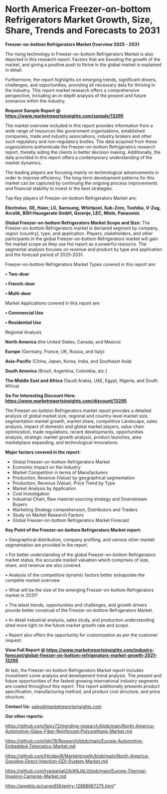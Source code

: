 # North America Freezer-on-bottom Refrigerators Market Growth, Size, Share, Trends and Forecasts to 2031

<Strong> Freezer-on-bottom Refrigerators Market Overview 2025 - 2031</strong>

The rising technology in Freezer-on-bottom Refrigerators Market is also depicted in this research report. Factors that are boosting the growth of the market, and giving a positive push to thrive in the global market is explained in detail.

Furthermore, the report highlights on emerging trends, significant drivers, challenges, and opportunities, providing all necessary data for thriving in the industry. This report market research offers a comprehensive perspective, including an in-depth analysis of the present and future scenarios within the industry.

<strong>Request Sample Report @ <a href=https://www.marketreportsinsights.com/sample/13295>https://www.marketreportsinsights.com/sample/13295</a></strong>

The market overview included in this report provides information from a wide range of resources like government organizations, established companies, trade and industry associations, industry brokers and other such regulatory and non-regulatory bodies. The data acquired from these organizations authenticate the Freezer-on-bottom Refrigerators research report, thereby aiding the clients in better decision making. Additionally, the data provided in this report offers a contemporary understanding of the market dynamics.

The leading players are focusing mainly on technological advancements in order to improve efficiency. The long-term development patterns for this market can be captured by continuing the ongoing process improvements and financial stability to invest in the best strategies.

Top Key players of Freezer-on-bottom Refrigerators Market are:

<strong>Electrolux, GE, Haier, LG, Samsung, Whirlpool, Sub-Zero, Toshiba, V-Zug, Arcelik, BSH Hausgerate GmbH, Gorenje, LEC, Miele, Panasonic</strong>

<strong><b>Global Freezer-on-bottom Refrigerators Market Scope and Size:</b></strong>
The Freezer-on-bottom Refrigerators market is declared segment by company, region (country), type, and application. Players, stakeholders, and other participants in the global Freezer-on-bottom Refrigerators market will gain the market scope as they use the report as a powerful resource. The segmental analysis focuses on revenue and product by type and application and the forecast period of 2025-2031.

Freezer-on-bottom Refrigerators Market Types covered in this report are:

<strong>• Two-door

• French-door

• Multi-door</strong>

Market Applications covered in this report are:

<strong>• Commercial Use

• Residential Use</strong> 

Regional Analysis

<strong>North America</strong> (the United States, Canada, and Mexico)

<strong>Europe</strong> (Germany, France, UK, Russia, and Italy)

<strong>Asia-Pacific</strong> (China, Japan, Korea, India, and Southeast Asia)

<strong>South America</strong> (Brazil, Argentina, Colombia, etc.)

<strong>The Middle East and Africa</strong> (Saudi Arabia, UAE, Egypt, Nigeria, and South Africa)

<strong>Go For Interesting Discount Here: <a href=https://www.marketreportsinsights.com/discount/13295>https://www.marketreportsinsights.com/discount/13295</a></strong>

The Freezer-on-bottom Refrigerators market report provides a detailed analysis of global market size, regional and country-level market size, segmentation market growth, market share, competitive Landscape, sales analysis, impact of domestic and global market players, value chain optimization, trade regulations, recent developments, opportunities analysis, strategic market growth analysis, product launches, area marketplace expanding, and technological innovations.

<strong><b>Major factors covered in the report:</b></strong>
<ul>
  <li>Global Freezer-on-bottom Refrigerators Market </li>
  <li>Economic Impact on the Industry</li>
  <li>Market Competition in terms of Manufacturers</li>
  <li>Production, Revenue (Value) by geographical segmentation</li>
  <li>Production, Revenue (Value), Price Trend by Type</li>
  <li>Market Analysis by Application</li>
  <li>Cost Investigation</li>
  <li>Industrial Chain, Raw material sourcing strategy and Downstream Buyers</li>
  <li>Marketing Strategy comprehension, Distributors and Traders</li>
  <li>Study on Market Research Factors</li>
  <li>Global Freezer-on-bottom Refrigerators Market Forecast</li>
</ul>

<strong><b>Key Point of the Freezer-on-bottom Refrigerators Market report:</b></strong>

• Geographical distribution, company profiling, and various other market segmentation are provided in the report.

• For better understanding of the global Freezer-on-bottom Refrigerators market status, the accurate market valuation which comprises of size, share, and revenue are also covered.

• Analysis of the competitive dynamic factors better extrapolate the complete market overview

• What will be the size of the emerging Freezer-on-bottom Refrigerators market in 2031?

• The latest trends, opportunities and challenges, and growth drivers provide better construal of the Freezer-on-bottom Refrigerators Market.

• In-detail industrial analysis, sales study, and production understanding shed more light on the future market growth rate and scope.

• Report also offers the opportunity for customization as per the customer request.

<strong><b>View Full Report @ <a href=https://www.marketreportsinsights.com/industry-forecast/global-freezer-on-bottom-refrigerators-market-growth-2021-13295>https://www.marketreportsinsights.com/industry-forecast/global-freezer-on-bottom-refrigerators-market-growth-2021-13295</a></b></strong>


At last, the Freezer-on-bottom Refrigerators Market report includes investment come analysis and development trend analysis. The present and future opportunities of the fastest growing international industry segments are coated throughout this report. This report additionally presents product specification, manufacturing method, and product cost structure, and price structure.

<strong>Contact Us:</strong>
sales@marketreportsinsights.com

<strong>Our other reports:</strong>

<a href=https://github.com/faizy72/trending-research/blob/main/North-America-Automotive-Glass-Fiber-Reinforced-Polyurethane-Market.md>https://github.com/faizy72/trending-research/blob/main/North-America-Automotive-Glass-Fiber-Reinforced-Polyurethane-Market.md</a>

<a href=https://github.com/Ishi78/Research/blob/main/Europe-Automotive-Embedded-Telematics-Market.md>https://github.com/Ishi78/Research/blob/main/Europe-Automotive-Embedded-Telematics-Market.md</a>

<a href=https://github.com/Hindavi8/Marketgrowth/blob/main/North-America-Gasoline-Direct-Injection-GDI-System-Market.md>https://github.com/Hindavi8/Marketgrowth/blob/main/North-America-Gasoline-Direct-Injection-GDI-System-Market.md</a>

<a href=https://github.com/tyagianjali24/ANJALI/blob/main/Europe-Thermal-Imaging-Cameras-Market.md>https://github.com/tyagianjali24/ANJALI/blob/main/Europe-Thermal-Imaging-Cameras-Market.md</a>

<a href=https://ameblo.jp/cargo656/entry-12888687275.html>https://ameblo.jp/cargo656/entry-12888687275.html</a>"
